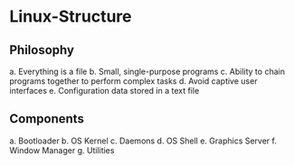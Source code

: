 # Linux-Structure

## Philosophy
a. Everything is a file
b. Small, single-purpose programs
c. Ability to chain programs together to perform complex tasks
d. Avoid captive user interfaces
e. Configuration data stored in a text file

## Components
a. Bootloader
b. OS Kernel
c. Daemons
d. OS Shell
e. Graphics Server
f. Window Manager
g. Utilities
